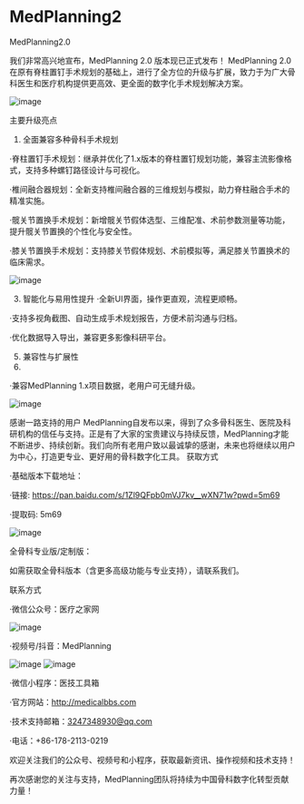 # MedPlanning2
MedPlanning2.0

我们非常高兴地宣布，MedPlanning 2.0 版本现已正式发布！ MedPlanning 2.0在原有脊柱置钉手术规划的基础上，进行了全方位的升级与扩展，致力于为广大骨科医生和医疗机构提供更高效、更全面的数字化手术规划解决方案。

![image](https://github.com/user-attachments/assets/e7252f19-9448-426a-9b2d-887b3d10a8ce)

主要升级亮点

1. 全面兼容多种骨科手术规划
   
·脊柱置钉手术规划：继承并优化了1.x版本的脊柱置钉规划功能，兼容主流影像格式，支持多种螺钉路径设计与可视化。

·椎间融合器规划：全新支持椎间融合器的三维规划与模拟，助力脊柱融合手术的精准实施。

·髋关节置换手术规划：新增髋关节假体选型、三维配准、术前参数测量等功能，提升髋关节置换的个性化与安全性。

·膝关节置换手术规划：支持膝关节假体规划、术前模拟等，满足膝关节置换术的临床需求。

![image](https://github.com/user-attachments/assets/9dadede8-c7a9-4821-aa8d-25b885f585b2)

3. 智能化与易用性提升
·全新UI界面，操作更直观，流程更顺畅。

·支持多视角截图、自动生成手术规划报告，方便术前沟通与归档。

·优化数据导入导出，兼容更多影像科研平台。

5. 兼容性与扩展性
6. 
·兼容MedPlanning 1.x项目数据，老用户可无缝升级。

![image](https://github.com/user-attachments/assets/5323e211-974c-4aec-9d18-f75ca6f0602e)

感谢一路支持的用户
    MedPlanning自发布以来，得到了众多骨科医生、医院及科研机构的信任与支持。正是有了大家的宝贵建议与持续反馈，MedPlanning才能不断进步、持续创新。我们向所有老用户致以最诚挚的感谢，未来也将继续以用户为中心，打造更专业、更好用的骨科数字化工具。
获取方式

·基础版本下载地址：

·链接: https://pan.baidu.com/s/1Zl9QFpb0mVJ7kv__wXN71w?pwd=5m69

·提取码: 5m69

![image](https://github.com/user-attachments/assets/461209bd-bb2a-49aa-b045-7bf7c264e8e8)

全骨科专业版/定制版：

如需获取全骨科版本（含更多高级功能与专业支持），请联系我们。

联系方式

·微信公众号：医疗之家网

![image](https://github.com/user-attachments/assets/282df841-7666-4bc3-b6c6-5be1eae67bb7)

·视频号/抖音：MedPlanning

![image](https://github.com/user-attachments/assets/6bc34f7b-2756-4f97-bc77-1e86b26117f4)
![image](https://github.com/user-attachments/assets/a4d2239b-21bb-412b-85a3-8396d6c493aa)

·微信小程序：医技工具箱

·官方网站：http://medicalbbs.com

·技术支持邮箱：3247348930@qq.com

·电话：+86-178-2113-0219

  欢迎关注我们的公众号、视频号和小程序，获取最新资讯、操作视频和技术支持！
  
  再次感谢您的关注与支持，MedPlanning团队将持续为中国骨科数字化转型贡献力量！
